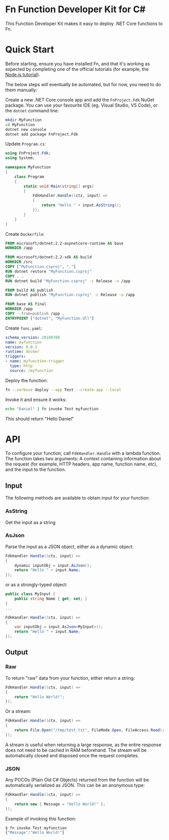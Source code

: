 # Fn Function Developer Kit for C#

This Function Developer Kit makes it easy to deploy .NET Core functions to Fn.

# Quick Start

Before starting, ensure you have installed Fn, and that it's working as expected by completing one of the official tutorials (for example, the [Node.js tutorial](https://fnproject.io/tutorials/node/intro/)).

The below steps will eventually be automated, but for now, you need to do them manually:

Create a new .NET Core console app and add the `FnProject.Fdk` NuGet package. You can use your favourite IDE (eg. Visual Studio, VS Code), or the `dotnet` command line:
```sh
mkdir MyFunction
cd MyFunction
dotnet new console
dotnet add package FnProject.Fdk
```

Update `Program.cs`:
```csharp
using FnProject.Fdk;
using System;

namespace MyFunction
{
    class Program
    {
        static void Main(string[] args)
        {
            FdkHandler.Handle((ctx, input) =>
            {
                return "Hello " + input.AsString();
            });
        }
    }
}
```

Create `Dockerfile`:
```dockerfile
FROM microsoft/dotnet:2.2-aspnetcore-runtime AS base
WORKDIR /app

FROM microsoft/dotnet:2.2-sdk AS build
WORKDIR /src
COPY ["MyFunction.csproj", "."]
RUN dotnet restore "MyFunction.csproj"
COPY . .
RUN dotnet build "MyFunction.csproj" -c Release -o /app

FROM build AS publish
RUN dotnet publish "MyFunction.csproj" -c Release -o /app

FROM base AS final
WORKDIR /app
COPY --from=publish /app .
ENTRYPOINT ["dotnet", "MyFunction.dll"]
```

Create `func.yaml`:
```yaml
schema_version: 20180708
name: myfunction
version: 0.0.1
runtime: docker
triggers:
- name: myfunction-trigger
  type: http
  source: /myfunction
```

Deploy the function:
```sh
fn --verbose deploy --app Test --create-app --local
```

Invoke it and ensure it works:
```sh
echo "Daniel" | fn invoke Test myfunction
```
This should return "Hello Daniel"

# API

To configure your function, call `FdkHandler.Handle` with a lambda function. The function takes two arguments: A context containing information about the request (for example, HTTP headers, app name, function name, etc), and the input to the function.

## Input
The following methods are available to obtain input for your function:

### AsString
Get the input as a string

### AsJson
Parse the input as a JSON object, either as a dynamic object:
```csharp
FdkHandler.Handle((ctx, input) =>
{
	dynamic inputObj = input.AsJson();
	return "Hello " + input.Name;
});
```
or as a strongly-typed object:
```csharp
public class MyInput {
	public string Name { get; set; }
}
...

FdkHandler.Handle((ctx, input) =>
{
	var inputObj = input.AsJson<MyInput>();
	return "Hello " + input.Name;
});
```

## Output

### Raw
To return "raw" data from your function, either return a string:
```csharp
FdkHandler.Handle((ctx, input) =>
{
	return "Hello World!";
});
```

Or a stream:
```csharp
FdkHandler.Handle((ctx, input) =>
{
	return File.Open("/tmp/test.txt", FileMode.Open, FileAccess.Read);
});
```
A stream is useful when returning a large response, as the entire response does not need to be cached in RAM beforehand. The stream will be automatically closed and disposed once the request completes.

### JSON
Any POCOs (Plain Old C# Objects) returned from the function will be automatically serialized as JSON. This can be an anonymous type:
```csharp
FdkHandler.Handle((ctx, input) =>
{
	return new { Message = "Hello World!" };
});
```

Example of invoking this function:
```sh
$ fn invoke Test myfunction
{"Message":"Hello World!"}
```
